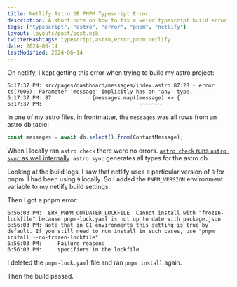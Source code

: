 ```yaml
---
title: Netlify Astro DB PNPM Typescript Error
description: A short note on how to fix a weird typescript build error for astro db on netlify.
tags: ["typescript", "astro", "error", "pnpm", "netlify"]
layout: layouts/post/post.njk
twitterHashtags: typescript,astro,error,pnpm,netlify
date: 2024-06-14
lastModified: 2024-06-14
---
```


On netlify, I kept getting this error when trying to build my astro project:

```plain
6:17:37 PM: src/pages/dashboard/messages/index.astro:87:28 - error ts(7006): Parameter 'message' implicitly has an 'any' type.
6:17:37 PM: 87             {messages.map((message) => {
6:17:37 PM:                               ~~~~~~~
```

In one of my astro files, in frontmatter, the `messages` was all rows from an astro db table:

```js
const messages = await db.select().from(ContactMessage);
```

When I locally ran `astro check` there were no errors. [`astro check` runs `astro sync` as well internally](https://docs.astro.build/en/reference/cli-reference/#astro-sync). `astro sync` generates all types for the astro db.

Looking at the build logs, I saw that netlify uses a particular version of `8` for pnpm. I had been using `9` locally. So I added the `PNPM_VERSION` environment variable to my netlify build settings.

Then I got a pnpm error:

```plain
6:56:03 PM:  ERR_PNPM_OUTDATED_LOCKFILE  Cannot install with "frozen-lockfile" because pnpm-lock.yaml is not up to date with package.json
6:56:03 PM: Note that in CI environments this setting is true by default. If you still need to run install in such cases, use "pnpm install --no-frozen-lockfile"
6:56:03 PM:     Failure reason:
6:56:03 PM:     specifiers in the lockfile 
```

I deleted the `pnpm-lock.yaml` file and ran `pnpm install` again.

Then the build passed.